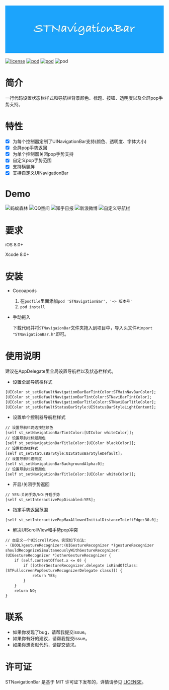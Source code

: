 <p align="center" >
<img src="Images/logo.png" title="STNavigationBar" float=left>
</p>

[![license](https://img.shields.io/github/license/mashape/apistatus.svg)](https://github.com/LZAscott/STNavigationBar) [![pod](https://img.shields.io/badge/pod-0.0.1-green.svg)](https://github.com/LZAscott/STNavigationBar) [![pod](https://img.shields.io/badge/platform-iOS8.0+-yellow.svg)](https://github.com/LZAscott/STNavigationBar) ![pod](https://img.shields.io/travis/rust-lang/rust/master.svg)

# 简介
一行代码设置状态栏样式和导航栏背景颜色、标题、按钮、透明度以及全屏pop手势支持。

# 特性

- [x] 为每个控制器定制了UINavigationBar支持(颜色、透明度、字体大小)
- [x] 全屏pop手势返回
- [x] 为单个控制器关闭pop手势支持
- [x] 自定义pop手势范围
- [x] 支持横竖屏
- [x] 支持自定义UINavigationBar

# Demo
![蚂蚁森林](https://github.com/LZAscott/STNavigationBar/blob/master/Images/蚂蚁森林.gif)
![QQ空间](https://github.com/LZAscott/STNavigationBar/blob/master/Images/QQ空间.gif)
![知乎日报](https://github.com/LZAscott/STNavigationBar/blob/master/Images/知乎日报.gif)
![新浪微博](https://github.com/LZAscott/STNavigationBar/blob/master/Images/新浪.gif)
![自定义导航栏](https://github.com/LZAscott/STNavigationBar/blob/master/Images/自定义导航栏.gif)


# 要求

iOS 8.0+ 

Xcode 8.0+ 

# 安装
* Cocoapods
    1. 在`podfile`里面添加`pod 'STNavigationBar', '~> 版本号'`
    2. `pod install` 

* 手动拖入

    下载代码并将`STNavigaionBar`文件夹拖入到项目中，导入头文件`#import "STNavigationBar.h"`即可。

# 使用说明
建议在AppDelegate里全局设置导航栏以及状态栏样式。

* 设置全局导航栏样式

```
[UIColor st_setDefaultNavigationBarBarTintColor:STMainNavBarColor];
[UIColor st_setDefaultNavigationBarTintColor:STNaviBarTintColor];
[UIColor st_setDefaultNavigationBarTitleColor:STNaviBarTitleColor];
[UIColor st_setDefaultStatusBarStyle:UIStatusBarStyleLightContent];
```

* 设置单个控制器导航栏样式

```
// 设置导航栏两边按钮颜色
[self st_setNavigationBarTintColor:[UIColor whiteColor]];
// 设置导航栏标题颜色
[self st_setNavigationBarTitleColor:[UIColor blackColor]];
// 设置状态栏样式
[self st_setStatusBarStyle:UIStatusBarStyleDefault];
// 设置导航栏透明度
[self st_setNavigationBarBackgroundAlpha:0];
// 设置导航栏背景颜色
[self st_setNavigationBarTitleColor:[UIColor whiteColor]];
```

* 开启/关闭手势返回

```
// YES:关闭手势/NO:开启手势
[self st_setInteractivePopDisabled:YES];
```

* 指定手势返回范围

```
[self st_setInteractivePopMaxAllowedInitialDistanceToLeftEdge:30.0];
```

* 解决UIScrollView和手势pop冲突

```
// 自定义一个UIScrollView，实现如下方法:
- (BOOL)gestureRecognizer:(UIGestureRecognizer *)gestureRecognizer shouldRecognizeSimultaneouslyWithGestureRecognizer:(UIGestureRecognizer *)otherGestureRecognizer {
    if (self.contentOffset.x <= 0) {
        if ([otherGestureRecognizer.delegate isKindOfClass:[STFullscreenPopGestureRecognizerDelegate class]]) {
            return YES;
        }
    }
    return NO;
}
```

# 联系

* 如果你发现了bug，请帮我提交issue。
* 如果你有好的建议，请帮我提交issue。
* 如果你想贡献代码，请提交请求。

# 许可证
STNavigationBar 是基于 MIT 许可证下发布的，详情请参见 [LICENSE](https://github.com/LZAscott/STNavigationBar/blob/master/LICENSE)。

